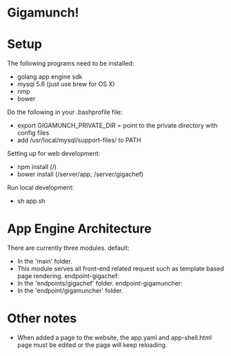 # Gigamunch!

# Setup
The following programs need to be installed:
  - golang app engine sdk
  - mysql 5.6 (just use brew for OS X)
  - nmp
  - bower

Do the following in your .bashprofile file:
  - export GIGAMUNCH_PRIVATE_DIR = point to the private directory with config files
  - add /usr/local/mysql/support-files/ to PATH

Setting up for web development:
  - npm install (/)
  - bower install (/server/app, /server/gigachef)

Run local development:
  - sh app.sh

# App Engine Architecture
There are currently three modules.
default:
  - In the 'main' folder.
  - This module serves all front-end related request such as template based page rendering.
endpoint-gigachef:
  - In the 'endpoints/gigachef' folder.
endpoint-gigamuncher:
  - In the 'endpoint/gigamuncher' folder.

# Other notes
  - When added a page to the website, the app.yaml and app-shell.html page must be edited or the page will keep reloading.
